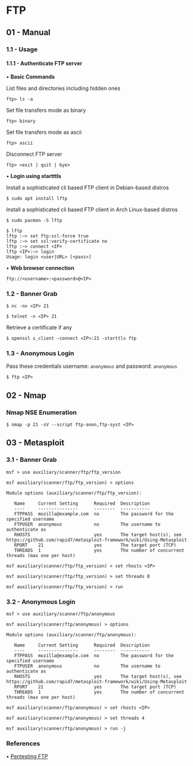 # FTP

## 01 -  Manual

### 1.1 - Usage

#### 1.1.1 - Authenticate FTP server

• **Basic Commands**

List files and directories including hidden ones

`ftp> ls -a`

Set file transfers mode as binary

`ftp> binary`

Set file transfers mode as ascii

`ftp> ascii`

Disconnect FTP server

`ftp> <exit | quit | bye>`

• **Login using startttls**

Install a sophisticated cli based FTP client in Debian-based distros

`$ sudo apt install lftp`

Install a sophisticated cli based FTP client in Arch Linux-based distros

`$ sudo pacman -S lftp`

```
$ lftp
lftp :~> set ftp:ssl-force true
lftp :~> set ssl:verify-certificate no
lftp :~> connect <IP>
lftp <IP>:~> login
Usage: login <user|URL> [<pass>]
```

• **Web browser connection**

`ftp://<username>:<password>@<IP>`

### 1.2 - Banner Grab

`$ nc -nv <IP> 21`

`$ telnet -n <IP> 21`

Retrieve a certificate if any

`$ openssl s_client -connect <IP>:21 -starttls ftp`

### 1.3 - Anonymous Login

Pass these credentials username: `anonymous` and password: `anonymous`

`$ ftp <IP>`

## 02 -  Nmap

### Nmap NSE Enumeration

`$ nmap -p 21 -sV --script ftp-anon,ftp-syst <IP>`

## 03 -  Metasploit

### 3.1 - Banner Grab

```
msf > use auxiliary/scanner/ftp/ftp_version

msf auxiliary(scanner/ftp/ftp_version) > options

Module options (auxiliary/scanner/ftp/ftp_version):

   Name     Current Setting      Required  Description 
   ----     ---------------      --------  ----------- 
   FTPPASS  mozilla@example.com  no        The password for the specified username 
   FTPUSER  anonymous            no        The username to authenticate as 
   RHOSTS                        yes       The target host(s), see https://github.com/rapid7/metasploit-framework/wiki/Using-Metasploit
   RPORT    21                   yes       The target port (TCP) 
   THREADS  1                    yes       The number of concurrent threads (max one per host)

msf auxiliary(scanner/ftp/ftp_version) > set rhosts <IP>

msf auxiliary(scanner/ftp/ftp_version) > set threads 8

msf auxiliary(scanner/ftp/ftp_version) > run
```

### 3.2 - Anonymous Login

```
msf > use auxiliary/scanner/ftp/anonymous

msf auxiliary(scanner/ftp/anonymous) > options

Module options (auxiliary/scanner/ftp/anonymous):

   Name     Current Setting      Required  Description
   ----     ---------------      --------  -----------
   FTPPASS  mozilla@example.com  no        The password for the specified username
   FTPUSER  anonymous            no        The username to authenticate as
   RHOSTS                        yes       The target host(s), see https://github.com/rapid7/metasploit-framework/wiki/Using-Metasploit
   RPORT    21                   yes       The target port (TCP)
   THREADS  1                    yes       The number of concurrent threads (max one per host)

msf auxiliary(scanner/ftp/anonymous) > set rhosts <IP>

msf auxiliary(scanner/ftp/anonymous) > set threads 4

msf auxiliary(scanner/ftp/anonymous) > run -j
```

### References

• [Pentesting FTP](https://book.hacktricks.xyz/pentesting/pentesting-ftp)